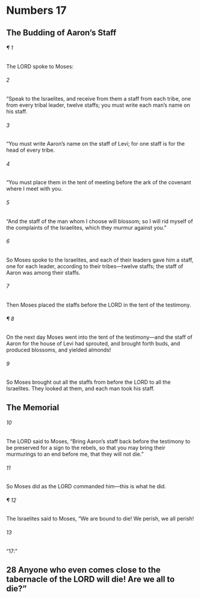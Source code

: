 # Numbers 17
## The Budding of Aaron’s Staff
###### ¶ 1
The LORD spoke to Moses:
###### 2
“Speak to the Israelites, and receive from them a staff from each tribe, one from every tribal leader, twelve staffs; you must write each man’s name on his staff.
###### 3
“You must write Aaron’s name on the staff of Levi; for one staff is for the head of every tribe.
###### 4
“You must place them in the tent of meeting before the ark of the covenant where I meet with you.
###### 5
“And the staff of the man whom I choose will blossom; so I will rid myself of the complaints of the Israelites, which they murmur against you.”
###### 6
So Moses spoke to the Israelites, and each of their leaders gave him a staff, one for each leader, according to their tribes—twelve staffs; the staff of Aaron was among their staffs.
###### 7
Then Moses placed the staffs before the LORD in the tent of the testimony.
###### ¶ 8
On the next day Moses went into the tent of the testimony—and the staff of Aaron for the house of Levi had sprouted, and brought forth buds, and produced blossoms, and yielded almonds!
###### 9
So Moses brought out all the staffs from before the LORD to all the Israelites. They looked at them, and each man took his staff.
## The Memorial
###### 10
The LORD said to Moses, “Bring Aaron’s staff back before the testimony to be preserved for a sign to the rebels, so that you may bring their murmurings to an end before me, that they will not die.”
###### 11
So Moses did as the LORD commanded him—this is what he did.
###### ¶ 12
The Israelites said to Moses, “We are bound to die! We perish, we all perish!
###### 13
“17:”
## 28 Anyone who even comes close to the tabernacle of the LORD will die! Are we all to die?”
